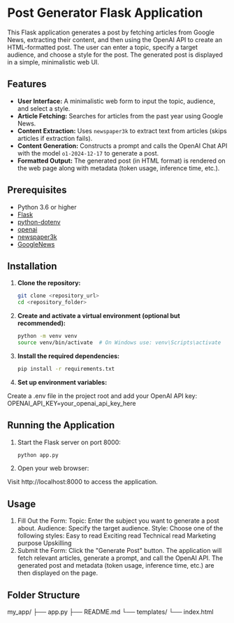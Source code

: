 # Post Generator Flask Application

This Flask application generates a post by fetching articles from Google News, extracting their content, and then using the OpenAI API to create an HTML-formatted post. The user can enter a topic, specify a target audience, and choose a style for the post. The generated post is displayed in a simple, minimalistic web UI.

## Features

- **User Interface:** A minimalistic web form to input the topic, audience, and select a style.
- **Article Fetching:** Searches for articles from the past year using Google News.
- **Content Extraction:** Uses `newspaper3k` to extract text from articles (skips articles if extraction fails).
- **Content Generation:** Constructs a prompt and calls the OpenAI Chat API with the model `o1-2024-12-17` to generate a post.
- **Formatted Output:** The generated post (in HTML format) is rendered on the web page along with metadata (token usage, inference time, etc.).

## Prerequisites

- Python 3.6 or higher
- [Flask](https://palletsprojects.com/p/flask/)
- [python-dotenv](https://pypi.org/project/python-dotenv/)
- [openai](https://github.com/openai/openai-python)
- [newspaper3k](https://github.com/codelucas/newspaper)
- [GoogleNews](https://pypi.org/project/GoogleNews/)

## Installation

1. **Clone the repository:**

   ```bash
   git clone <repository_url>
   cd <repository_folder>

2. **Create and activate a virtual environment (optional but recommended):**

    ```bash
    python -m venv venv
    source venv/bin/activate  # On Windows use: venv\Scripts\activate

3. **Install the required dependencies:**

    ```bash
    pip install -r requirements.txt

4. **Set up environment variables:**

Create a .env file in the project root and add your OpenAI API key:
    OPENAI_API_KEY=your_openai_api_key_here

## Running the Application

1. Start the Flask server on port 8000:

    ```bash
    python app.py

2. Open your web browser:

Visit http://localhost:8000 to access the application.


## Usage
1. Fill Out the Form:
Topic: Enter the subject you want to generate a post about.
Audience: Specify the target audience.
Style: Choose one of the following styles:
    Easy to read
    Exciting read
    Technical read
    Marketing purpose
    Upskilling
2. Submit the Form:
Click the "Generate Post" button.
The application will fetch relevant articles, generate a prompt, and call the OpenAI API.
The generated post and metadata (token usage, inference time, etc.) are then displayed on the page.


## Folder Structure

my_app/
├── app.py
├── README.md
└── templates/
    └── index.html
